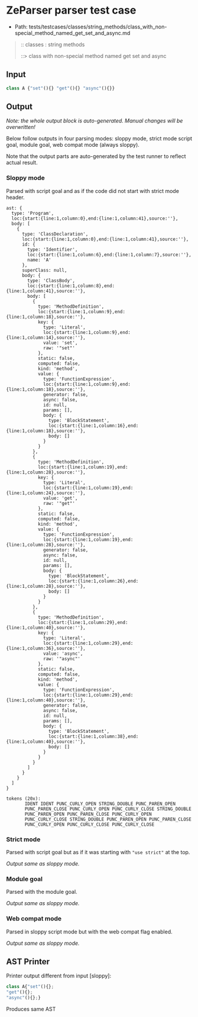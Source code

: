 # ZeParser parser test case

- Path: tests/testcases/classes/string_methods/class_with_non-special_method_named_get_set_and_async.md

> :: classes : string methods
>
> ::> class with non-special method named get set and async

## Input

`````js
class A {"set"(){} "get"(){} "async"(){}}
`````

## Output

_Note: the whole output block is auto-generated. Manual changes will be overwritten!_

Below follow outputs in four parsing modes: sloppy mode, strict mode script goal, module goal, web compat mode (always sloppy).

Note that the output parts are auto-generated by the test runner to reflect actual result.

### Sloppy mode

Parsed with script goal and as if the code did not start with strict mode header.

`````
ast: {
  type: 'Program',
  loc:{start:{line:1,column:0},end:{line:1,column:41},source:''},
  body: [
    {
      type: 'ClassDeclaration',
      loc:{start:{line:1,column:0},end:{line:1,column:41},source:''},
      id: {
        type: 'Identifier',
        loc:{start:{line:1,column:6},end:{line:1,column:7},source:''},
        name: 'A'
      },
      superClass: null,
      body: {
        type: 'ClassBody',
        loc:{start:{line:1,column:8},end:{line:1,column:41},source:''},
        body: [
          {
            type: 'MethodDefinition',
            loc:{start:{line:1,column:9},end:{line:1,column:18},source:''},
            key: {
              type: 'Literal',
              loc:{start:{line:1,column:9},end:{line:1,column:14},source:''},
              value: 'set',
              raw: '"set"'
            },
            static: false,
            computed: false,
            kind: 'method',
            value: {
              type: 'FunctionExpression',
              loc:{start:{line:1,column:9},end:{line:1,column:18},source:''},
              generator: false,
              async: false,
              id: null,
              params: [],
              body: {
                type: 'BlockStatement',
                loc:{start:{line:1,column:16},end:{line:1,column:18},source:''},
                body: []
              }
            }
          },
          {
            type: 'MethodDefinition',
            loc:{start:{line:1,column:19},end:{line:1,column:28},source:''},
            key: {
              type: 'Literal',
              loc:{start:{line:1,column:19},end:{line:1,column:24},source:''},
              value: 'get',
              raw: '"get"'
            },
            static: false,
            computed: false,
            kind: 'method',
            value: {
              type: 'FunctionExpression',
              loc:{start:{line:1,column:19},end:{line:1,column:28},source:''},
              generator: false,
              async: false,
              id: null,
              params: [],
              body: {
                type: 'BlockStatement',
                loc:{start:{line:1,column:26},end:{line:1,column:28},source:''},
                body: []
              }
            }
          },
          {
            type: 'MethodDefinition',
            loc:{start:{line:1,column:29},end:{line:1,column:40},source:''},
            key: {
              type: 'Literal',
              loc:{start:{line:1,column:29},end:{line:1,column:36},source:''},
              value: 'async',
              raw: '"async"'
            },
            static: false,
            computed: false,
            kind: 'method',
            value: {
              type: 'FunctionExpression',
              loc:{start:{line:1,column:29},end:{line:1,column:40},source:''},
              generator: false,
              async: false,
              id: null,
              params: [],
              body: {
                type: 'BlockStatement',
                loc:{start:{line:1,column:38},end:{line:1,column:40},source:''},
                body: []
              }
            }
          }
        ]
      }
    }
  ]
}

tokens (20x):
       IDENT IDENT PUNC_CURLY_OPEN STRING_DOUBLE PUNC_PAREN_OPEN
       PUNC_PAREN_CLOSE PUNC_CURLY_OPEN PUNC_CURLY_CLOSE STRING_DOUBLE
       PUNC_PAREN_OPEN PUNC_PAREN_CLOSE PUNC_CURLY_OPEN
       PUNC_CURLY_CLOSE STRING_DOUBLE PUNC_PAREN_OPEN PUNC_PAREN_CLOSE
       PUNC_CURLY_OPEN PUNC_CURLY_CLOSE PUNC_CURLY_CLOSE
`````

### Strict mode

Parsed with script goal but as if it was starting with `"use strict"` at the top.

_Output same as sloppy mode._

### Module goal

Parsed with the module goal.

_Output same as sloppy mode._

### Web compat mode

Parsed in sloppy script mode but with the web compat flag enabled.

_Output same as sloppy mode._

## AST Printer

Printer output different from input [sloppy]:

````js
class A{"set"(){};
"get"(){};
"async"(){};}
````

Produces same AST
